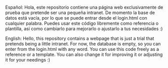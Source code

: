 Español:
Hola, este repositorio contiene una página web exclusivamente de prueba que pretende ser una pequeña intranet. De momento la base de datos está vacía, por lo que se puede
entrar desde el login.html con cualquier palabra. Puedes usar este código libremente como referencia o plantilla, así como cambiarlo para mejorarlo o ajustarlo a tus necesidades :)

English:
Hello, this repository contains a webpage that is just a trial that pretends being a little intranet. For now, the database is empty, so you can enter from the login.html with any
word. You can use this code freely as a reference or a template. You can also change it for improving it or adjusting it for your needings :)
